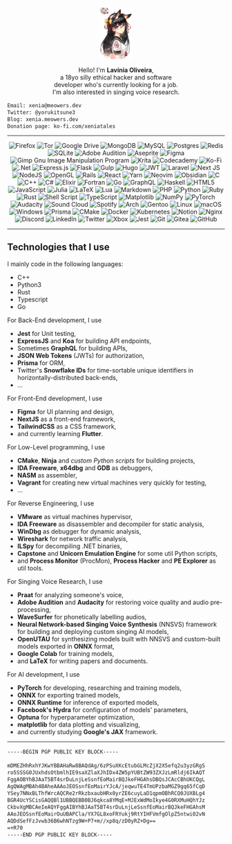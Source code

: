 <div align="center">
  <div><img style="width: 15%" src="https://github.com/xeniafox/xeniafox/blob/main/pngwing.com.png?raw=true" /></div>
  <p>Hello! I'm <b>Lavínia Oliveira</b>,<br>a 18yo silly ethical hacker and software<br>developer who's currently looking for a job.<br>I'm also interested in singing voice research.</p>
</div>

```
Email: xenia@meowers.dev
Twitter: @yorukitsune3
Blog: xenia.meowers.dev
Donation page: ko-fi.com/xeniatales
```

---

<div align="center">

  ![Firefox](https://img.shields.io/badge/Firefox-FF7139?style=for-the-badge&logo=Firefox-Browser&logoColor=white)
  ![Tor](https://img.shields.io/badge/Tor-7D4698?style=for-the-badge&logo=Tor-Browser&logoColor=white)
  ![Google Drive](https://img.shields.io/badge/Google%20Drive-4285F4?style=for-the-badge&logo=googledrive&logoColor=white)
  ![MongoDB](https://img.shields.io/badge/MongoDB-%234ea94b.svg?style=for-the-badge&logo=mongodb&logoColor=white)
  ![MySQL](https://img.shields.io/badge/mysql-%2300f.svg?style=for-the-badge&logo=mysql&logoColor=white)
  ![Postgres](https://img.shields.io/badge/postgres-%23316192.svg?style=for-the-badge&logo=postgresql&logoColor=white)
  ![Redis](https://img.shields.io/badge/redis-%23DD0031.svg?style=for-the-badge&logo=redis&logoColor=white)
  ![SQLite](https://img.shields.io/badge/sqlite-%2307405e.svg?style=for-the-badge&logo=sqlite&logoColor=white)
  ![Adobe Audition](https://img.shields.io/badge/Adobe%20Audition-9999FF.svg?style=for-the-badge&logo=Adobe%20Audition&logoColor=white)
  ![Aseprite](https://img.shields.io/badge/Aseprite-FFFFFF?style=for-the-badge&logo=Aseprite&logoColor=#7D929E)
  ![Figma](https://img.shields.io/badge/figma-%23F24E1E.svg?style=for-the-badge&logo=figma&logoColor=white)
  ![Gimp Gnu Image Manipulation Program](https://img.shields.io/badge/Gimp-657D8B?style=for-the-badge&logo=gimp&logoColor=FFFFFF)
  ![Krita](https://img.shields.io/badge/Krita-203759?style=for-the-badge&logo=krita&logoColor=EEF37B)
  ![Codecademy](https://img.shields.io/badge/Codecademy-FFF0E5?style=for-the-badge&logo=codecademy&logoColor=1F243A)
  ![Ko-Fi](https://img.shields.io/badge/Ko--fi-F16061?style=for-the-badge&logo=ko-fi&logoColor=white)
  ![.Net](https://img.shields.io/badge/.NET-5C2D91?style=for-the-badge&logo=.net&logoColor=white)
  ![Express.js](https://img.shields.io/badge/express.js-%23404d59.svg?style=for-the-badge&logo=express&logoColor=%2361DAFB)
  ![Flask](https://img.shields.io/badge/flask-%23000.svg?style=for-the-badge&logo=flask&logoColor=white)
  ![Gulp](https://img.shields.io/badge/GULP-%23CF4647.svg?style=for-the-badge&logo=gulp&logoColor=white)
  ![Hugo](https://img.shields.io/badge/Hugo-black.svg?style=for-the-badge&logo=Hugo)
  ![JWT](https://img.shields.io/badge/JWT-black?style=for-the-badge&logo=JSON%20web%20tokens)
  ![Laravel](https://img.shields.io/badge/laravel-%23FF2D20.svg?style=for-the-badge&logo=laravel&logoColor=white)
  ![Next JS](https://img.shields.io/badge/Next-black?style=for-the-badge&logo=next.js&logoColor=white)
  ![NodeJS](https://img.shields.io/badge/node.js-6DA55F?style=for-the-badge&logo=node.js&logoColor=white)
  ![OpenGL](https://img.shields.io/badge/OpenGL-%23FFFFFF.svg?style=for-the-badge&logo=opengl)
  ![Rails](https://img.shields.io/badge/rails-%23CC0000.svg?style=for-the-badge&logo=ruby-on-rails&logoColor=white)
  ![React](https://img.shields.io/badge/react-%2320232a.svg?style=for-the-badge&logo=react&logoColor=%2361DAFB)
  ![Yarn](https://img.shields.io/badge/yarn-%232C8EBB.svg?style=for-the-badge&logo=yarn&logoColor=white)
  ![Neovim](https://img.shields.io/badge/NeoVim-%2357A143.svg?&style=for-the-badge&logo=neovim&logoColor=white)
  ![Obsidian](https://img.shields.io/badge/Obsidian-%23483699.svg?style=for-the-badge&logo=obsidian&logoColor=white)
  ![C](https://img.shields.io/badge/c-%2300599C.svg?style=for-the-badge&logo=c&logoColor=white)
  ![C++](https://img.shields.io/badge/c++-%2300599C.svg?style=for-the-badge&logo=c%2B%2B&logoColor=white)
  ![C#](https://img.shields.io/badge/c%23-%23239120.svg?style=for-the-badge&logo=c-sharp&logoColor=white)
  ![Elixir](https://img.shields.io/badge/elixir-%234B275F.svg?style=for-the-badge&logo=elixir&logoColor=white)
  ![Fortran](https://img.shields.io/badge/Fortran-%23734F96.svg?style=for-the-badge&logo=fortran&logoColor=white)
  ![Go](https://img.shields.io/badge/go-%2300ADD8.svg?style=for-the-badge&logo=go&logoColor=white)
  ![GraphQL](https://img.shields.io/badge/-GraphQL-E10098?style=for-the-badge&logo=graphql&logoColor=white)
  ![Haskell](https://img.shields.io/badge/Haskell-5e5086?style=for-the-badge&logo=haskell&logoColor=white)
  ![HTML5](https://img.shields.io/badge/html5-%23E34F26.svg?style=for-the-badge&logo=html5&logoColor=white)
  ![JavaScript](https://img.shields.io/badge/javascript-%23323330.svg?style=for-the-badge&logo=javascript&logoColor=%23F7DF1E)
  ![Julia](https://img.shields.io/badge/-Julia-9558B2?style=for-the-badge&logo=julia&logoColor=white)
  ![LaTeX](https://img.shields.io/badge/latex-%23008080.svg?style=for-the-badge&logo=latex&logoColor=white)
  ![Lua](https://img.shields.io/badge/lua-%232C2D72.svg?style=for-the-badge&logo=lua&logoColor=white)
  ![Markdown](https://img.shields.io/badge/markdown-%23000000.svg?style=for-the-badge&logo=markdown&logoColor=white)
  ![PHP](https://img.shields.io/badge/php-%23777BB4.svg?style=for-the-badge&logo=php&logoColor=white)
  ![Python](https://img.shields.io/badge/python-3670A0?style=for-the-badge&logo=python&logoColor=ffdd54)
  ![Ruby](https://img.shields.io/badge/ruby-%23CC342D.svg?style=for-the-badge&logo=ruby&logoColor=white)
  ![Rust](https://img.shields.io/badge/rust-%23000000.svg?style=for-the-badge&logo=rust&logoColor=white)
  ![Shell Script](https://img.shields.io/badge/shell_script-%23121011.svg?style=for-the-badge&logo=gnu-bash&logoColor=white)
  ![TypeScript](https://img.shields.io/badge/typescript-%23007ACC.svg?style=for-the-badge&logo=typescript&logoColor=white)
  ![Matplotlib](https://img.shields.io/badge/Matplotlib-%23ffffff.svg?style=for-the-badge&logo=Matplotlib&logoColor=black)
  ![NumPy](https://img.shields.io/badge/numpy-%23013243.svg?style=for-the-badge&logo=numpy&logoColor=white)
  ![PyTorch](https://img.shields.io/badge/PyTorch-%23EE4C2C.svg?style=for-the-badge&logo=PyTorch&logoColor=white)
  ![Audacity](https://img.shields.io/badge/Audacity-0000CC?style=for-the-badge&logo=audacity&logoColor=white)
  ![Sound Cloud](https://img.shields.io/badge/sound%20cloud-FF5500?style=for-the-badge&logo=soundcloud&logoColor=white)
  ![Spotify](https://img.shields.io/badge/Spotify-1ED760?style=for-the-badge&logo=spotify&logoColor=white)
  ![Arch](https://img.shields.io/badge/Arch%20Linux-1793D1?logo=arch-linux&logoColor=fff&style=for-the-badge)
  ![Gentoo](https://img.shields.io/badge/Gentoo-54487A?style=for-the-badge&logo=gentoo&logoColor=white)
  ![Linux](https://img.shields.io/badge/Linux-FCC624?style=for-the-badge&logo=linux&logoColor=black)
  ![macOS](https://img.shields.io/badge/mac%20os-000000?style=for-the-badge&logo=macos&logoColor=F0F0F0)
  ![Windows](https://img.shields.io/badge/Windows-0078D6?style=for-the-badge&logo=windows&logoColor=white)
  ![Prisma](https://img.shields.io/badge/Prisma-3982CE?style=for-the-badge&logo=Prisma&logoColor=white)
  ![CMake](https://img.shields.io/badge/CMake-%23008FBA.svg?style=for-the-badge&logo=cmake&logoColor=white)
  ![Docker](https://img.shields.io/badge/docker-%230db7ed.svg?style=for-the-badge&logo=docker&logoColor=white)
  ![Kubernetes](https://img.shields.io/badge/kubernetes-%23326ce5.svg?style=for-the-badge&logo=kubernetes&logoColor=white)
  ![Notion](https://img.shields.io/badge/Notion-%23000000.svg?style=for-the-badge&logo=notion&logoColor=white)
  ![Nginx](https://img.shields.io/badge/nginx-%23009639.svg?style=for-the-badge&logo=nginx&logoColor=white)
  ![Discord](https://img.shields.io/badge/Discord-%235865F2.svg?style=for-the-badge&logo=discord&logoColor=white)
  ![LinkedIn](https://img.shields.io/badge/linkedin-%230077B5.svg?style=for-the-badge&logo=linkedin&logoColor=white)
  ![Twitter](https://img.shields.io/badge/Twitter-%231DA1F2.svg?style=for-the-badge&logo=Twitter&logoColor=white)
  ![Xbox](https://img.shields.io/badge/Xbox-%23107C10.svg?style=for-the-badge&logo=Xbox&logoColor=white)
  ![Jest](https://img.shields.io/badge/-jest-%23C21325?style=for-the-badge&logo=jest&logoColor=white)
  ![Git](https://img.shields.io/badge/git-%23F05033.svg?style=for-the-badge&logo=git&logoColor=white)
  ![Gitea](https://img.shields.io/badge/Gitea-34495E?style=for-the-badge&logo=gitea&logoColor=5D9425)
  ![GitHub](https://img.shields.io/badge/github-%23121011.svg?style=for-the-badge&logo=github&logoColor=white)
  
</div>

---

## Technologies that I use

I mainly code in the following languages:

- C++
- Python3
- Rust
- Typescript
- Go

For Back-End development, I use

- **Jest** for Unit testing,
- **ExpressJS** and **Koa** for building API endpoints,
- Sometimes **GraphQL** for building APIs,
- **JSON Web Tokens** (JWTs) for authorization,
- **Prisma** for ORM,
- Twitter's **Snowflake IDs** for time-sortable unique identifiers in horizontally-distributed back-ends,
- ...

For Front-End development, I use

- **Figma** for UI planning and design,
- **NextJS** as a front-end framework,
- **TailwindCSS** as a CSS framework,
- and currently learning **Flutter**.

For Low-Level programming, I use

- **CMake**, **Ninja** and *custom Python scripts* for building projects,
- **IDA Freeware**, **x64dbg** and **GDB** as debuggers,
- **NASM** as assembler,
- **Vagrant** for creating new virtual machines very quickly for testing,
- ...

For Reverse Engineering, I use

- **VMware** as virtual machines hypervisor,
- **IDA Freeware** as disassembler and decompiler for static analysis,
- **WinDbg** as debugger for dynamic analysis,
- **Wireshark** for network traffic analysis,
- **ILSpy** for decompiling .NET binaries,
- **Capstone** and **Unicorn Emulation Engine** for some util Python scripts,
- and **Process Monitor** (ProcMon), **Process Hacker** and **PE Explorer** as util tools.

For Singing Voice Research, I use

- **Praat** for analyzing someone's voice,
- **Adobe Audition** and **Audacity** for restoring voice quality and audio pre-processing,
- **WaveSurfer** for phonetically labelling audios,
- **Neural Network-based Singing Voice Synthesis** (NNSVS) framework for building and deploying custom singing AI models,
- **OpenUTAU** for synthesizing models built with NNSVS and custom-built models exported in **ONNX** format,
- **Google Colab** for training models,
- and **LaTeX** for writing papers and documents.

For AI development, I use
- **PyTorch** for developing, researching and training models,
- **ONNX** for exporting trained models,
- **ONNX Runtime** for inference of exported models,
- **Facebook's Hydra** for configuration of models' parameters,
- **Optuna** for hyperparameter optimization,
- **matplotlib** for data plotting and visualizing,
- and currently studying **Google's JAX** framework.

---

```
-----BEGIN PGP PUBLIC KEY BLOCK-----

mDMEZHhRxhYJKwYBBAHaRw8BAQdAg/6zPSuXKcEtubGLMcZjX2X5efq2u3yzGRgS
ro5SSSG0JUxhdsOtbmlhIE9saXZlaXJhIDx4ZW5pYUBtZW93ZXJzLmRldj6IkAQT
FggAOBYhBJAaT5BT4srDuLnjLeSsnfEoMairBQJkeFHGAhsDBQsJCAcCBhUKCQgL
AgQWAgMBAh4BAheAAAoJEOSsnfEoMairYJcA/jeqwuTE4TmUPzbaMGZ9gq65fCqD
YSey7NNxBLThfWrcAQCRe2rRkzbxaubHRx0yrZE6cuyLaD1qpmOBhRCQ0JUXBLg4
BGR4UcYSCisGAQQBl1UBBQEBB0BJ6qkca8YMqE+MJExWdMoIkye4G0RXMuHQhYJz
CkbvXgMBCAeIeAQYFggAIBYhBJAaT5BT4srDuLnjLeSsnfEoMairBQJkeFHGAhsM
AAoJEOSsnfEoMairOuUBAPCla/YX7GL8xoFRYukj9RtYIHFVmfgOlpZ5ntwi02vN
AQDdSefFzJvwb36B6whNTzg9W+P7+m//xp8q/zD0yRZ+Dg==
=+R70
-----END PGP PUBLIC KEY BLOCK-----
```
